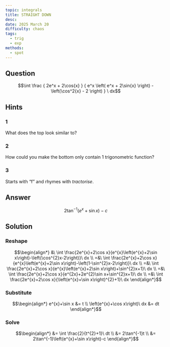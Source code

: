 ```yaml
---
topic: integrals
title: STRAIGHT DOWN
desc: 
date: 2025 March 20
difficulty: chaos
tags:
  - trig
  - exp
methods:
  - spot
---
```



## Question
```math
\int
  \frac
    { 2e^x + 2\cos{x} }
    { e^x \left( e^x + 2\sin{x} \right) - \left(\cos^2{x} - 2 \right) }
\ dx
```


## Hints

### 1
What does the top look similar to?

### 2
How could you make the bottom only contain 1 trigonometric function?

### 3
Starts with “f” and rhymes with *tractorise*.


## Answer
```math
2\tan^{-1}\left(e^{x}+\sin x\right)-c
```


## Solution

### Reshape
```math
\begin{align*}
  &\ \int \frac{2e^{x}+2\cos x}{e^{x}\left(e^{x}+2\sin x\right)-\left(\cos^{2}x-2\right)}\ dx
  \\ =&\ \int \frac{2e^{x}+2\cos x}{e^{x}\left(e^{x}+2\sin x\right)-\left(1-\sin^{2}x-2\right)}\ dx
  \\ =&\ \int \frac{2e^{x}+2\cos x}{e^{x}\left(e^{x}+2\sin x\right)+\sin^{2}x+1}\ dx
  \\ =&\ \int \frac{2e^{x}+2\cos x}{e^{2x}+2e^{2}\sin x+\sin^{2}x+1}\ dx
  \\ =&\ \int \frac{2e^{x}+2\cos x}{\left(e^{x}+\sin x\right)^{2}+1}\ dx
\end{align*}
```

### Substitute
```math
\begin{align*}
  e^{x}+\sin x &= t
  \\ \left(e^{x}+\cos x\right)\ dx &= dt
\end{align*}
```

### Solve
```math
\begin{align*}
  &= \int \frac{2}{t^{2}+1}\ dt
  \\ &= 2\tan^{-1}t
  \\ &= 2\tan^{-1}\left(e^{x}+\sin x\right)-c
\end{align*}
```
